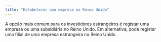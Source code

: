 ```yaml
---
title: "Estabelecer uma empresa no Reino Unido"
---
```

A opção mais comum para os investidores estrangeiros é registar uma empresa ou uma subsidiária no Reino Unido. Em alternativa, pode registar uma filial de uma empresa estrangeira no Reino Unido. 
